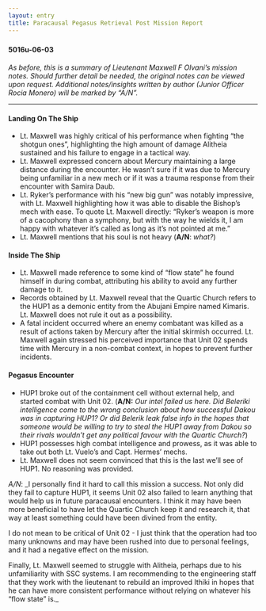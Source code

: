 ```yaml
---
layout: entry
title: Paracausal Pegasus Retrieval Post Mission Report
---
```


<div class="header-row">
    <h3></h3>
    <h4>5016<span class="small-text">u</span>-06-03</h4>
</div>

_As before, this is a summary of Lieutenant Maxwell F Olvani’s mission notes. Should further detail be needed, the original notes can be viewed upon request. Additional notes/insights written by author (Junior Officer Rocia Monero) will be marked by “A/N”._

<hr>

#### Landing On The Ship 
- Lt. Maxwell was highly critical of his performance when fighting “the shotgun ones”, highlighting the high amount of damage Alitheia sustained and his failure to engage in a tactical way. 
- Lt. Maxwell expressed concern about Mercury maintaining a large distance during the encounter. He wasn’t sure if it was due to Mercury being unfamiliar in a new mech or if it was a trauma response from their encounter with Samira Daub. 
- Lt. Ryker’s performance with his “new big gun” was notably impressive, with Lt. Maxwell highlighting how it was able to disable the Bishop’s mech with ease. To quote Lt. Maxwell directly: “Ryker’s weapon is more of a cacophony than a symphony, but with the way he wields it, I am happy with whatever it’s called as long as it’s not pointed at me.”
- Lt. Maxwell mentions that his soul is not heavy (**A/N**: _what?_)

#### Inside The Ship 
- Lt. Maxwell made reference to some kind of “flow state” he found himself in during combat, attributing his ability to avoid any further damage to it. 
- Records obtained by Lt. Maxwell reveal that the Quartic Church refers to the HUP1 as a demonic entity from the Abujani Empire named Kimaris. Lt. Maxwell does not rule it out as a possibility. 
- A fatal incident occurred where an enemy combatant was killed as a result of actions taken by Mercury after the initial skirmish occurred. Lt. Maxwell again stressed his perceived importance that Unit 02 spends time with Mercury in a non-combat context, in hopes to prevent further incidents. 

#### Pegasus Encounter
- HUP1 broke out of the containment cell without external help, and started combat with Unit 02. (**A/N:** _Our intel failed us here. Did Beleriki intelligence come to the wrong conclusion about how successful Dakou was in capturing HUP1? Or did Belerik leak false info in the hopes that someone would be willing to try to steal the HUP1 away from Dakou so their rivals wouldn’t get any political favour with the Quartic Church?_)
- HUP1 possesses high combat intelligence and prowess, as it was able to take out both Lt. Vuelo’s and Capt. Hermes’ mechs. 
- Lt. Maxwell does not seem convinced that this is the last we’ll see of HUP1. No reasoning was provided. 

*A/N*: _I personally find it hard to call this mission a success. Not only did they fail to capture HUP1, it seems Unit 02 also failed to learn anything that would help us in future paracausal encounters. I think it may have been more beneficial to have let the Quartic Church keep it and research it, that way at least something could have been divined from the entity. 

I do not mean to be critical of Unit 02 - I just think that the operation had too many unknowns and may have been rushed into due to personal feelings, and it had a negative effect on the mission. 

Finally, Lt. Maxwell seemed to struggle with Alitheia, perhaps due to his unfamiliarity with SSC systems. I am recommending to the engineering staff that they work with the lieutenant to rebuild an improved Ithiki in hopes that he can have more consistent performance without relying on whatever his “flow state” is._